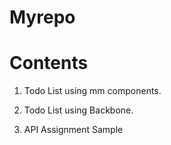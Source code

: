 Myrepo
======

Contents
=========

 1) Todo List using mm components.

 2) Todo List using Backbone.
 
 3) API Assignment Sample
